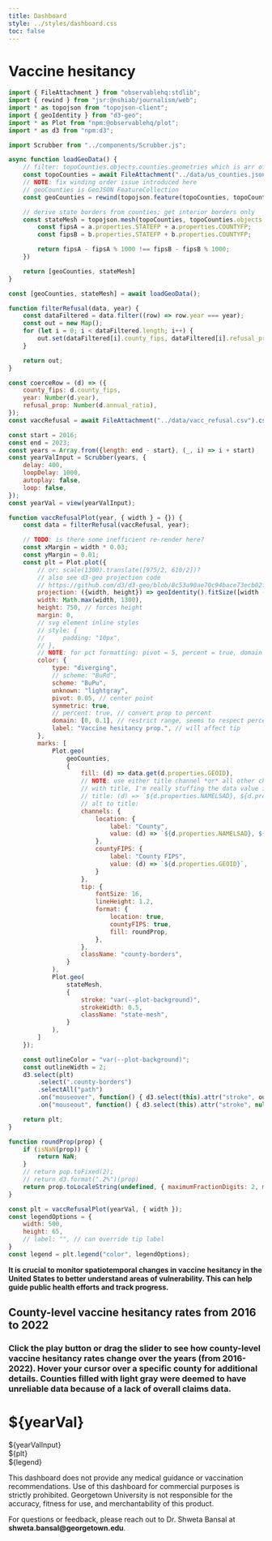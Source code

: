 ```yaml
---
title: Dashboard
style: ../styles/dashboard.css
toc: false
---
```


# Vaccine hesitancy

```js
import { FileAttachment } from "observablehq:stdlib";
import { rewind } from "jsr:@nshiab/journalism/web";
import * as topojson from "topojson-client";
import { geoIdentity } from "d3-geo";
import * as Plot from "npm:@observablehq/plot";
import * as d3 from "npm:d3";

import Scrubber from "../components/Scrubber.js";
```

```js
async function loadGeoData() {
    // filter: topoCounties.objects.counties.geometries which is arr of Polygon objects
    const topoCounties = await FileAttachment("../data/us_counties.json").json();
    // NOTE: fix winding order issue introduced here
    // geoCounties is GeoJSON FeatureCollection
    const geoCounties = rewind(topojson.feature(topoCounties, topoCounties.objects.counties));

    // derive state borders from counties; get interior borders only
    const stateMesh = topojson.mesh(topoCounties, topoCounties.objects.counties, function(a, b) {
        const fipsA = a.properties.STATEFP + a.properties.COUNTYFP;
        const fipsB = b.properties.STATEFP + b.properties.COUNTYFP;

        return fipsA - fipsA % 1000 !== fipsB - fipsB % 1000;
    })

    return [geoCounties, stateMesh]
}

const [geoCounties, stateMesh] = await loadGeoData();
```

```js
function filterRefusal(data, year) {
    const dataFiltered = data.filter((row) => row.year === year);
    const out = new Map();
    for (let i = 0; i < dataFiltered.length; i++) {
        out.set(dataFiltered[i].county_fips, dataFiltered[i].refusal_prop)
    }

    return out;
}

const coerceRow = (d) => ({
    county_fips: d.county_fips,
    year: Number(d.year),
    refusal_prop: Number(d.annual_ratio),
});
const vaccRefusal = await FileAttachment("../data/vacc_refusal.csv").csv().then((d) => d.map(coerceRow));
```

```js
const start = 2016;
const end = 2023;
const years = Array.from({length: end - start}, (_, i) => i + start)
const yearValInput = Scrubber(years, {
    delay: 400,
    loopDelay: 1000,
    autoplay: false,
    loop: false,
});
const yearVal = view(yearValInput);

function vaccRefusalPlot(year, { width } = {}) {
    const data = filterRefusal(vaccRefusal, year);

    // TODO: is there some inefficient re-render here?
    const xMargin = width * 0.03;
    const yMargin = 0.01;
    const plt = Plot.plot({
        // or: scale(1300).translate([975/2, 610/2])?
        // also see d3-geo projection code
        // https://github.com/d3/d3-geo/blob/8c53a90ae70c94bace73ecb02f2c792c649c86ba/src/projection/albersUsa.js#L20
        projection: ({width, height}) => geoIdentity().fitSize([width - (xMargin * 2), height - (yMargin * height)], geoCounties),
        width: Math.max(width, 1300),
        height: 750, // forces height
        margin: 0,
        // svg element inline styles
        // style: {
        //     padding: "10px",
        // },
        // NOTE: for pct formatting: pivot = 5, percent = true, domain = [0, 10], symmetric = true
        color: {
            type: "diverging",
            // scheme: "BuRd",
            scheme: "BuPu",
            unknown: "lightgray",
            pivot: 0.05, // center point
            symmetric: true,
            // percent: true, // convert prop to percent
            domain: [0, 0.1], // restrict range, seems to respect percent conversion
            label: "Vaccine hesitancy prop.", // will affect tip
        },
        marks: [
            Plot.geo(
                geoCounties,
                {
                    fill: (d) => data.get(d.properties.GEOID),
                    // NOTE: use either title channel *or* all other channels but not both
                    // with title, I'm really stuffing the data value into it which appears to be non-standard; won't get the small color square
                    // title: (d) => `${d.properties.NAMELSAD}, ${d.properties.STUSPS}\nprop. = ${roundProp(data.get(d.properties.GEOID))}`,
                    // alt to title:
                    channels: {
                        location: {
                            label: "County",
                            value: (d) => `${d.properties.NAMELSAD}, ${d.properties.STUSPS}`,
                        },
                        countyFIPS: {
                            label: "County FIPS",
                            value: (d) => `${d.properties.GEOID}`,
                        }
                    },
                    tip: {
                        fontSize: 16,
                        lineHeight: 1.2,
                        format: {
                            location: true,
                            countyFIPS: true,
                            fill: roundProp,
                        },
                    },
                    className: "county-borders",
                }
            ),
            Plot.geo(
                stateMesh,
                {
                    stroke: "var(--plot-background)",
                    strokeWidth: 0.5,
                    className: "state-mesh",
                }
            ),
        ]
    });

    const outlineColor = "var(--plot-background)";
    const outlineWidth = 2;
    d3.select(plt)
        .select(".county-borders")
        .selectAll("path")
        .on("mouseover", function() { d3.select(this).attr("stroke", outlineColor).attr("stroke-width", outlineWidth).raise(); })
        .on("mouseout", function() { d3.select(this).attr("stroke", null).attr("stroke-width", 0).lower(); });

    return plt;
}

function roundProp(prop) {
    if (isNaN(prop)) {
        return NaN;
    } 
    // return pop.toFixed(2);
    // return d3.format(".2%")(prop)
    return prop.toLocaleString(undefined, { maximumFractionDigits: 2, minimumFractionDigits: 2 });
}
```

```js
const plt = vaccRefusalPlot(yearVal, { width });
const legendOptions = {
    width: 500,
    height: 65,
    // label: "", // can override tip label
}
const legend = plt.legend("color", legendOptions);
```

<div class="intro">
    <p>
        <b>
            It is crucial to monitor spatiotemporal changes in vaccine hesitancy in the United States to better understand areas of vulnerability. This can help guide public health efforts and track progress.
        </b>
    </p>
</div>

<div class="card">
    <h2>
        County-level vaccine hesitancy rates from 2016 to 2022
    </h2>
    <h3>
        Click the play button or drag the slider to see how county-level vaccine hesitancy rates change over the years (from 2016-2022). Hover your cursor over a specific county for additional details. Counties filled with light gray were deemed to have unreliable data because of a lack of overall claims data.
    </h3>
    <div class="card-container">
        <h1>${yearVal}</h1>
        <div class="scrubber-container">
            ${yearValInput}
        </div>
        <div class="plot-container">
            ${plt}
            <!-- ${resize((width) => vaccRefusalPlot(yearVal, { width }))} -->
        </div>
        <div class="legend-container">
            ${legend}
        </div>
    </div>
</div>

<div id="disclaimer" class="note" label="Disclaimer">
    <p>
        This dashboard does not provide any medical guidance or vaccination recommendations. Use of this dashboard for commercial purposes is strictly prohibited. Georgetown University is not responsible for the accuracy, fitness for use, and merchantability of this product.
    </p>
    <p>
        For questions or feedback, please reach out to Dr. Shweta Bansal at <b>shweta.bansal@georgetown.edu</b>.
    </p>
</div>

<!-- <div style="min-height: 100vh"></div> -->

